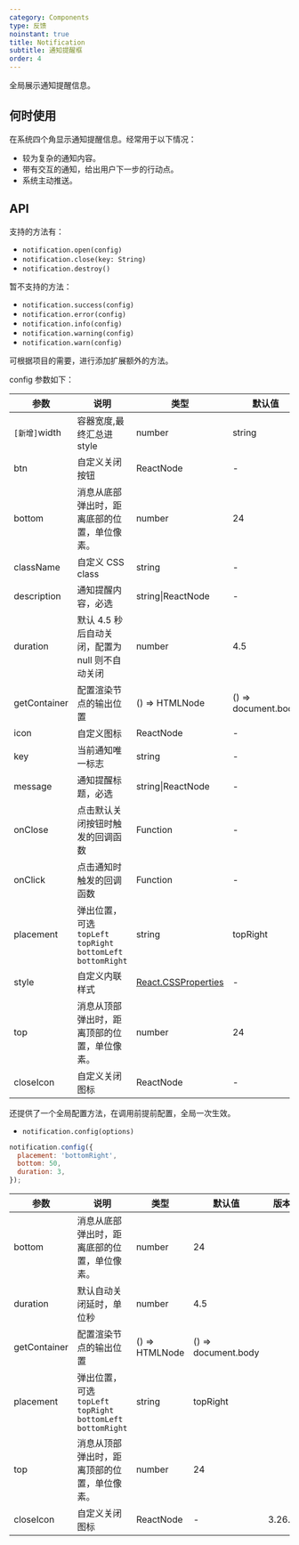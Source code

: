 ```yaml
---
category: Components
type: 反馈
noinstant: true
title: Notification
subtitle: 通知提醒框
order: 4
---
```


全局展示通知提醒信息。

## 何时使用

在系统四个角显示通知提醒信息。经常用于以下情况：

- 较为复杂的通知内容。
- 带有交互的通知，给出用户下一步的行动点。
- 系统主动推送。

## API

支持的方法有：

- `notification.open(config)`
- `notification.close(key: String)`
- `notification.destroy()`

暂不支持的方法：

- `notification.success(config)`
- `notification.error(config)`
- `notification.info(config)`
- `notification.warning(config)`
- `notification.warn(config)`

可根据项目的需要，进行添加扩展额外的方法。

config 参数如下：

| 参数 | 说明 | 类型 | 默认值 | 版本 |
| --- | --- | --- | --- | --- |
| `[新增]`width | 容器宽度,最终汇总进 style | number | string | 200 or 300px |  |
| btn | 自定义关闭按钮 | ReactNode | - |  |
| bottom | 消息从底部弹出时，距离底部的位置，单位像素。 | number | 24 |  |
| className | 自定义 CSS class | string | - |  |
| description | 通知提醒内容，必选 | string\|ReactNode | - |  |
| duration | 默认 4.5 秒后自动关闭，配置为 null 则不自动关闭 | number | 4.5 |  |
| getContainer | 配置渲染节点的输出位置 | () => HTMLNode | () => document.body |  |
| icon | 自定义图标 | ReactNode | - |  |
| key | 当前通知唯一标志 | string | - |  |
| message | 通知提醒标题，必选 | string\|ReactNode | - |  |
| onClose | 点击默认关闭按钮时触发的回调函数 | Function | - |  |
| onClick | 点击通知时触发的回调函数 | Function | - | 3.11.0 |
| placement | 弹出位置，可选 `topLeft` `topRight` `bottomLeft` `bottomRight` | string | topRight |  |
| style | 自定义内联样式 | [React.CSSProperties](https://github.com/DefinitelyTyped/DefinitelyTyped/blob/e434515761b36830c3e58a970abf5186f005adac/types/react/index.d.ts#L794) | - |  |
| top | 消息从顶部弹出时，距离顶部的位置，单位像素。 | number | 24 |  |
| closeIcon | 自定义关闭图标 | ReactNode | - | 3.25.0 |

还提供了一个全局配置方法，在调用前提前配置，全局一次生效。

- `notification.config(options)`

```js
notification.config({
  placement: 'bottomRight',
  bottom: 50,
  duration: 3,
});
```

| 参数 | 说明 | 类型 | 默认值 | 版本 |
| --- | --- | --- | --- | --- |
| bottom | 消息从底部弹出时，距离底部的位置，单位像素。 | number | 24 |  |
| duration | 默认自动关闭延时，单位秒 | number | 4.5 |  |
| getContainer | 配置渲染节点的输出位置 | () => HTMLNode | () => document.body |  |
| placement | 弹出位置，可选 `topLeft` `topRight` `bottomLeft` `bottomRight` | string | topRight |  |
| top | 消息从顶部弹出时，距离顶部的位置，单位像素。 | number | 24 |  |
| closeIcon | 自定义关闭图标 | ReactNode | - | 3.26.0 |
